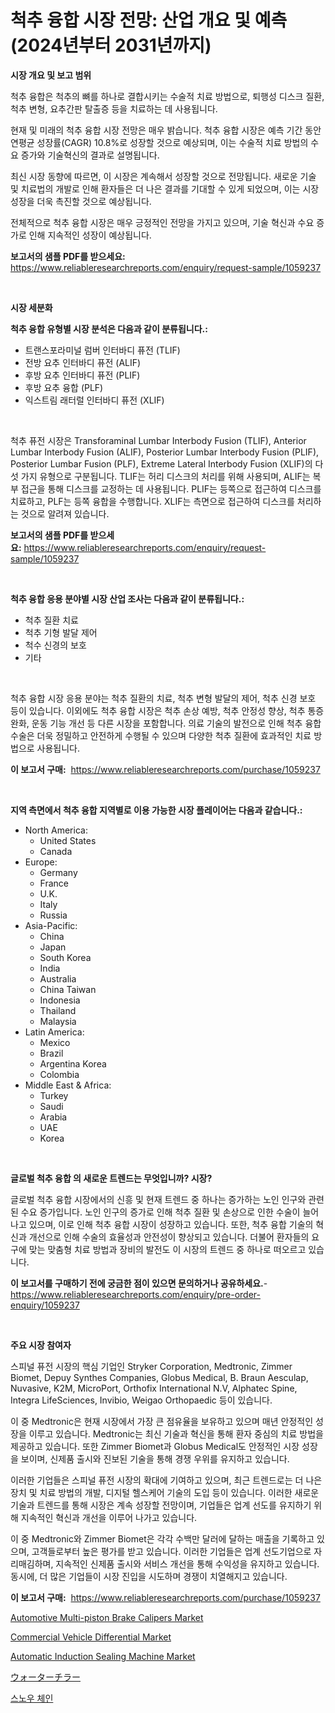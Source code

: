 <p><h1>척추 융합 시장 전망: 산업 개요 및 예측 (2024년부터 2031년까지)</h1></p><p><strong>시장 개요 및 보고 범위</strong></p>
<p><p>척추 융합은 척추의 뼈를 하나로 결합시키는 수술적 치료 방법으로, 퇴행성 디스크 질환, 척추 변형, 요추간판 탈출증 등을 치료하는 데 사용됩니다. </p><p>현재 및 미래의 척추 융합 시장 전망은 매우 밝습니다. 척추 융합 시장은 예측 기간 동안 연평균 성장률(CAGR) 10.8%로 성장할 것으로 예상되며, 이는 수술적 치료 방법의 수요 증가와 기술혁신의 결과로 설명됩니다.</p><p>최신 시장 동향에 따르면, 이 시장은 계속해서 성장할 것으로 전망됩니다. 새로운 기술 및 치료법의 개발로 인해 환자들은 더 나은 결과를 기대할 수 있게 되었으며, 이는 시장 성장을 더욱 촉진할 것으로 예상됩니다. </p><p>전체적으로 척추 융합 시장은 매우 긍정적인 전망을 가지고 있으며, 기술 혁신과 수요 증가로 인해 지속적인 성장이 예상됩니다.</p></p>
<p><strong>보고서의 샘플 PDF를 받으세요:</strong> <a href="https://www.reliableresearchreports.com/enquiry/request-sample/1059237">https://www.reliableresearchreports.com/enquiry/request-sample/1059237</a></p>
<p>&nbsp;</p>
<p><strong>시장 세분화</strong></p>
<p><strong>척추 융합 유형별 시장 분석은 다음과 같이 분류됩니다.:</strong></p>
<p><ul><li>트랜스포라미널 럼버 인터바디 퓨전 (TLIF)</li><li>전방 요추 인터바디 퓨전 (ALIF)</li><li>후방 요추 인터바디 퓨전 (PLIF)</li><li>후방 요추 융합 (PLF)</li><li>익스트림 래터럴 인터바디 퓨전 (XLIF)</li></ul></p>
<p>&nbsp;</p>
<p><p>척추 퓨전 시장은 Transforaminal Lumbar Interbody Fusion (TLIF), Anterior Lumbar Interbody Fusion (ALIF), Posterior Lumbar Interbody Fusion (PLIF), Posterior Lumbar Fusion (PLF), Extreme Lateral Interbody Fusion (XLIF)의 다섯 가지 유형으로 구분됩니다. TLIF는 허리 디스크의 처리를 위해 사용되며, ALIF는 복부 접근을 통해 디스크를 교정하는 데 사용됩니다. PLIF는 등쪽으로 접근하여 디스크를 치료하고, PLF는 등쪽 융합을 수행합니다. XLIF는 측면으로 접근하여 디스크를 처리하는 것으로 알려져 있습니다.</p></p>
<p><strong>보고서의 샘플 PDF를 받으세요:</strong>&nbsp;<a href="https://www.reliableresearchreports.com/enquiry/request-sample/1059237">https://www.reliableresearchreports.com/enquiry/request-sample/1059237</a></p>
<p>&nbsp;</p>
<p><strong> 척추 융합 응용 분야별 시장 산업 조사는 다음과 같이 분류됩니다.:</strong></p>
<p><ul><li>척추 질환 치료</li><li>척추 기형 발달 제어</li><li>척수 신경의 보호</li><li>기타</li></ul></p>
<p>&nbsp;</p>
<p><p>척추 융합 시장 응용 분야는 척추 질환의 치료, 척추 변형 발달의 제어, 척추 신경 보호 등이 있습니다. 이외에도 척추 융합 시장은 척추 손상 예방, 척추 안정성 향상, 척추 통증 완화, 운동 기능 개선 등 다른 시장을 포함합니다. 의료 기술의 발전으로 인해 척추 융합 수술은 더욱 정밀하고 안전하게 수행될 수 있으며 다양한 척추 질환에 효과적인 치료 방법으로 사용됩니다.</p></p>
<p><strong>이 보고서 구매:</strong>&nbsp; <a href="https://www.reliableresearchreports.com/purchase/1059237">https://www.reliableresearchreports.com/purchase/1059237</a></p>
<p>&nbsp;</p>
<p><strong>지역 측면에서 척추 융합 지역별로 이용 가능한 시장 플레이어는 다음과 같습니다.:</strong></p>
<p><ul>
    <li>
        North America:
        <ul>
            <li>United States</li>
            <li>Canada</li>
        </ul>
    </li>
    <li>
        Europe:
        <ul>
            <li>Germany</li>
            <li>France</li>
            <li>U.K.</li>
            <li>Italy</li>
            <li>Russia</li>
        </ul>
    </li>
    <li>
        Asia-Pacific:
        <ul>
            <li>China</li>
            <li>Japan</li>
            <li>South Korea</li>
            <li>India</li>
            <li>Australia</li>
            <li>China Taiwan</li>
            <li>Indonesia</li>
            <li>Thailand</li>
            <li>Malaysia</li>
        </ul>
    </li>
    <li>
        Latin America:
        <ul>
            <li>Mexico</li>
            <li>Brazil</li>
            <li>Argentina Korea</li>
            <li>Colombia</li>
        </ul>
    </li>
    <li>
        Middle East & Africa:
        <ul>
            <li>Turkey</li>
            <li>Saudi</li>
            <li>Arabia</li>
            <li>UAE</li>
            <li>Korea</li>
        </ul>
    </li>
    </ul></p>
<p>&nbsp;</p>
<p><strong>글로벌 척추 융합 의 새로운 트렌드는 무엇입니까? 시장?</strong></p>
<p><p>글로벌 척추 융합 시장에서의 신흥 및 현재 트렌드 중 하나는 증가하는 노인 인구와 관련된 수요 증가입니다. 노인 인구의 증가로 인해 척추 질환 및 손상으로 인한 수술이 늘어나고 있으며, 이로 인해 척추 융합 시장이 성장하고 있습니다. 또한, 척추 융합 기술의 혁신과 개선으로 인해 수술의 효율성과 안전성이 향상되고 있습니다. 더불어 환자들의 요구에 맞는 맞춤형 치료 방법과 장비의 발전도 이 시장의 트렌드 중 하나로 떠오르고 있습니다.</p></p>
<p><strong>이 보고서를 구매하기 전에 궁금한 점이 있으면 문의하거나 공유하세요.</strong>- <a href="https://www.reliableresearchreports.com/enquiry/pre-order-enquiry/1059237">https://www.reliableresearchreports.com/enquiry/pre-order-enquiry/1059237</a></p>
<p>&nbsp;</p>
<p><strong>주요 시장 참여자</strong></p>
<p><p>스피널 퓨전 시장의 핵심 기업인 Stryker Corporation, Medtronic, Zimmer Biomet, Depuy Synthes Companies, Globus Medical, B. Braun Aesculap, Nuvasive, K2M, MicroPort, Orthofix International N.V, Alphatec Spine, Integra LifeSciences, Invibio, Weigao Orthopaedic 등이 있습니다.</p><p>이 중 Medtronic은 현재 시장에서 가장 큰 점유율을 보유하고 있으며 매년 안정적인 성장을 이루고 있습니다. Medtronic는 최신 기술과 혁신을 통해 환자 중심의 치료 방법을 제공하고 있습니다. 또한 Zimmer Biomet과 Globus Medical도 안정적인 시장 성장을 보이며, 신제품 출시와 진보된 기술을 통해 경쟁 우위를 유지하고 있습니다.</p><p>이러한 기업들은 스피널 퓨전 시장의 확대에 기여하고 있으며, 최근 트렌드로는 더 나은 장치 및 치료 방법의 개발, 디지털 헬스케어 기술의 도입 등이 있습니다. 이러한 새로운 기술과 트렌드를 통해 시장은 계속 성장할 전망이며, 기업들은 업계 선도를 유지하기 위해 지속적인 혁신과 개선을 이루어 나가고 있습니다.</p><p>이 중 Medtronic와 Zimmer Biomet은 각각 수백만 달러에 달하는 매출을 기록하고 있으며, 고객들로부터 높은 평가를 받고 있습니다. 이러한 기업들은 업계 선도기업으로 자리매김하며, 지속적인 신제품 출시와 서비스 개선을 통해 수익성을 유지하고 있습니다.동시에, 더 많은 기업들이 시장 진입을 시도하며 경쟁이 치열해지고 있습니다.</p></p>
<p><strong>이 보고서 구매:</strong>&nbsp;&nbsp;<a href="https://www.reliableresearchreports.com/purchase/1059237">https://www.reliableresearchreports.com/purchase/1059237</a></p>
<p><p><a href="https://github.com/kufem1/Market-Research-Report-List-1/blob/main/automotive-multi-piston-brake-calipers-market.md">Automotive Multi-piston Brake Calipers Market</a></p><p><a href="https://github.com/kosella/Market-Research-Report-List-2/blob/main/commercial-vehicle-differential-market.md">Commercial Vehicle Differential Market</a></p><p><a href="https://frill-swim-3cd.notion.site/Automatic-Induction-Sealing-Machine-Market-A-Comprehensive-Report-of-its-Market-Share-Growth-Tren-c739825c243d437e80c559f136255310">Automatic Induction Sealing Machine Market</a></p><p><a href="https://github.com/oqoeusbvpadwjs08/Market-Research-Report-List-1/blob/main/6725238188630.md">ウォーターチラー</a></p><p><a href="https://github.com/vs2869dizt0/Market-Research-Report-List-1/blob/main/7198734188505.md">스노우 체인</a></p></p>
